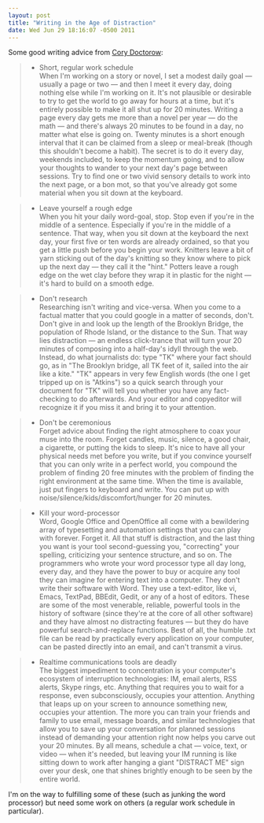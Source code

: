 ```yaml
---
layout: post
title: "Writing in the Age of Distraction"
date: Wed Jun 29 18:16:07 -0500 2011
---
```

Some good writing advice from [Cory Doctorow](http://www.locusmag.com/Features/2009/01/cory-doctorow-writing-in-age-of.html):

> * Short, regular work schedule  
> When I'm working on a story or novel, I set a modest daily goal — usually a page or two — and then I meet it every day, doing nothing else while I'm working on it. It's not plausible or desirable to try to get the world to go away for hours at a time, but it's entirely possible to make it all shut up for 20 minutes. Writing a page every day gets me more than a novel per year — do the math — and there's always 20 minutes to be found in a day, no matter what else is going on. Twenty minutes is a short enough interval that it can be claimed from a sleep or meal-break (though this shouldn't become a habit). The secret is to do it every day, weekends included, to keep the momentum going, and to allow your thoughts to wander to your next day's page between sessions. Try to find one or two vivid sensory details to work into the next page, or a bon mot, so that you've already got some material when you sit down at the keyboard.

> * Leave yourself a rough edge  
> When you hit your daily word-goal, stop. Stop even if you're in the middle of a sentence. Especially if you're in the middle of a sentence. That way, when you sit down at the keyboard the next day, your first five or ten words are already ordained, so that you get a little push before you begin your work. Knitters leave a bit of yarn sticking out of the day's knitting so they know where to pick up the next day — they call it the "hint." Potters leave a rough edge on the wet clay before they wrap it in plastic for the night — it's hard to build on a smooth edge.

> * Don't research  
>Researching isn't writing and vice-versa. When you come to a factual matter that you could google in a matter of seconds, don't. Don't give in and look up the length of the Brooklyn Bridge, the population of Rhode Island, or the distance to the Sun. That way lies distraction — an endless click-trance that will turn your 20 minutes of composing into a half-day's idyll through the web. Instead, do what journalists do: type "TK" where your fact should go, as in "The Brooklyn bridge, all TK feet of it, sailed into the air like a kite." "TK" appears in very few English words (the one I get tripped up on is "Atkins") so a quick search through your document for "TK" will tell you whether you have any fact-checking to do afterwards. And your editor and copyeditor will recognize it if you miss it and bring it to your attention.

> * Don't be ceremonious  
> Forget advice about finding the right atmosphere to coax your muse into the room. Forget candles, music, silence, a good chair, a cigarette, or putting the kids to sleep. It's nice to have all your physical needs met before you write, but if you convince yourself that you can only write in a perfect world, you compound the problem of finding 20 free minutes with the problem of finding the right environment at the same time. When the time is available, just put fingers to keyboard and write. You can put up with noise/silence/kids/discomfort/hunger for 20 minutes.

> * Kill your word-processor  
> Word, Google Office and OpenOffice all come with a bewildering array of typesetting and automation settings that you can play with forever. Forget it. All that stuff is distraction, and the last thing you want is your tool second-guessing you, "correcting" your spelling, criticizing your sentence structure, and so on. The programmers who wrote your word processor type all day long, every day, and they have the power to buy or acquire any tool they can imagine for entering text into a computer. They don't write their software with Word. They use a text-editor, like vi, Emacs, TextPad, BBEdit, Gedit, or any of a host of editors. These are some of the most venerable, reliable, powerful tools in the history of software (since they're at the core of all other software) and they have almost no distracting features — but they do have powerful search-and-replace functions. Best of all, the humble .txt file can be read by practically every application on your computer, can be pasted directly into an email, and can't transmit a virus.

> * Realtime communications tools are deadly  
> The biggest impediment to concentration is your computer's ecosystem of interruption technologies: IM, email alerts, RSS alerts, Skype rings, etc. Anything that requires you to wait for a response, even subconsciously, occupies your attention. Anything that leaps up on your screen to announce something new, occupies your attention. The more you can train your friends and family to use email, message boards, and similar technologies that allow you to save up your conversation for planned sessions instead of demanding your attention right now helps you carve out your 20 minutes. By all means, schedule a chat — voice, text, or video — when it's needed, but leaving your IM running is like sitting down to work after hanging a giant "DISTRACT ME" sign over your desk, one that shines brightly enough to be seen by the entire world.

I'm on the way to fulfilling some of these (such as junking the word processor) but need some work on others (a regular work schedule in particular).